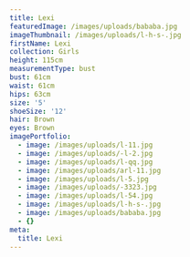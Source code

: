 ```yaml
---
title: Lexi
featuredImage: /images/uploads/bababa.jpg
imageThumbnail: /images/uploads/l-h-s-.jpg
firstName: Lexi
collection: Girls
height: 115cm
measurementType: bust
bust: 61cm
waist: 61cm
hips: 63cm
size: '5'
shoeSize: '12'
hair: Brown
eyes: Brown
imagePortfolio:
  - image: /images/uploads/l-11.jpg
  - image: /images/uploads/-l-2.jpg
  - image: /images/uploads/l-qq.jpg
  - image: /images/uploads/arl-11.jpg
  - image: /images/uploads/l-5.jpg
  - image: /images/uploads/-3323.jpg
  - image: /images/uploads/l-54.jpg
  - image: /images/uploads/l-h-s-.jpg
  - image: /images/uploads/bababa.jpg
  - {}
meta:
  title: Lexi
---
```


